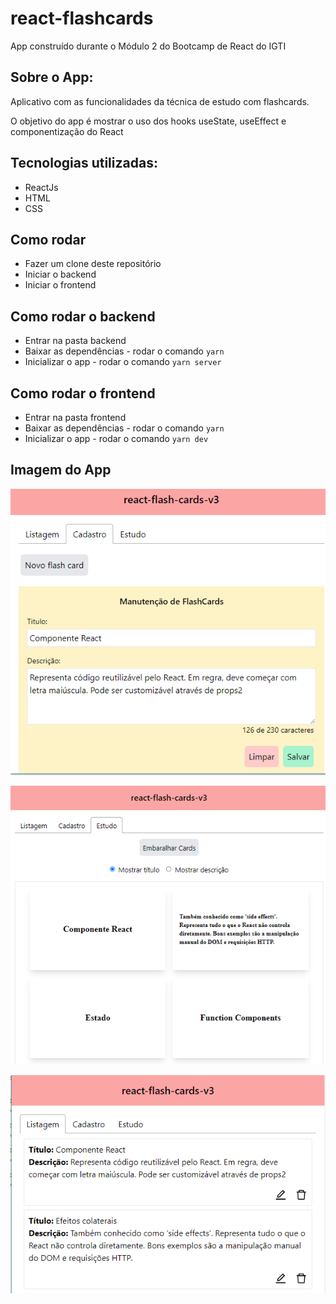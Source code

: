 # react-flashcards
App construído durante o Módulo 2 do Bootcamp de React do IGTI


## Sobre o App:
Aplicativo com as funcionalidades da técnica de estudo com flashcards.

O objetivo do app é mostrar o uso dos hooks useState, useEffect e componentização do React

## Tecnologias utilizadas:
* ReactJs
* HTML
* CSS

## Como rodar
* Fazer um clone deste repositório
* Iniciar o backend
* Iniciar o frontend

## Como rodar o backend
* Entrar na pasta backend
* Baixar as dependências - rodar o comando ``` yarn ```
* Inicializar o app - rodar o comando ``` yarn server ```

## Como rodar o frontend
* Entrar na pasta frontend
* Baixar as dependências - rodar o comando ``` yarn ```
* Inicializar o app - rodar o comando ``` yarn dev ```

## Imagem do App
<p align="center">
  <img src="/print-sistema-cadastro.PNG">
</p>

<p align="center">
  <img src="/print-sistema-estudo.PNG">
</p>

<p align="center">
  <img src="/print-sistema-listagem.PNG">
</p>
